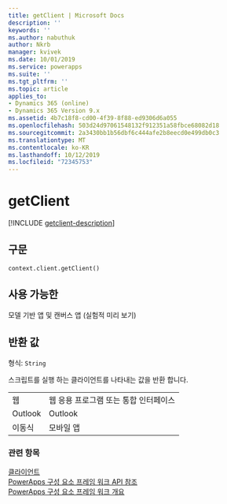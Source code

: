 ```yaml
---
title: getClient | Microsoft Docs
description: ''
keywords: ''
ms.author: nabuthuk
author: Nkrb
manager: kvivek
ms.date: 10/01/2019
ms.service: powerapps
ms.suite: ''
ms.tgt_pltfrm: ''
ms.topic: article
applies_to:
- Dynamics 365 (online)
- Dynamics 365 Version 9.x
ms.assetid: 4b7c18f8-cd00-4f39-8f88-ed9306d6a055
ms.openlocfilehash: 503d24d97061548132f912351a58fbce68082d18
ms.sourcegitcommit: 2a3430bb1b56dbf6c444afe2b8eecd0e499db0c3
ms.translationtype: MT
ms.contentlocale: ko-KR
ms.lasthandoff: 10/12/2019
ms.locfileid: "72345753"
---
```

# <a name="getclient"></a>getClient

[!INCLUDE [getclient-description](includes/getclient-description.md)]

## <a name="syntax"></a>구문

`context.client.getClient()`

## <a name="available-for"></a>사용 가능한 

모델 기반 앱 및 캔버스 앱 (실험적 미리 보기) 



## <a name="return-value"></a>반환 값

형식: `String`

스크립트를 실행 하는 클라이언트를 나타내는 값을 반환 합니다.

|||
|-----|-----|
|웹| 웹 응용 프로그램 또는 통합 인터페이스|
|Outlook| Outlook|
|이동식| 모바일 앱|



### <a name="related-topics"></a>관련 항목

[클라이언트](../client.md)<br/>
[PowerApps 구성 요소 프레임 워크 API 참조](../../reference/index.md)<br/>
[PowerApps 구성 요소 프레임 워크 개요](../../overview.md)